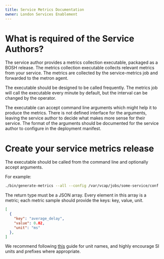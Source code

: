 ```yaml
---
title: Service Metrics Documentation
owner: London Services Enablement
---
```


# What is required of the Service Authors?
The service author provides a metrics collection executable, packaged as a BOSH release. The metrics collection executable collects relevant metrics from your service. The metrics are collected by the service-metrics job and forwarded to the metron agent.

The executable should be designed to be called frequently. The metrics job will call the executable every minute by default, but the interval can be changed by the operator.

The executable can accept command line arguments which might help it to produce the metrics. There is not defined interface for the arguments, leaving the service author to decide what makes more sense for their service. The format of the arguments should be documented for the service author to configure in the deployment manifest.

# Create your service metrics release
The executable should be called from the command line and optionally accept arguments.

For example:

```sh
./bin/generate-metrics --all --config /var/vcap/jobs/some-service/conf.yml
```

The return type must be a JSON array. Every element in this array is a metric; each metric sample should provide the keys: key, value, unit.

```json
[
  {
    "key": "average_delay",
    "value": 0.02,
    "unit": "ms"
  },
]

```

We recommend following [this](http://metrics20.org/spec/#units) guide for unit names, and highly encourage SI units and prefixes where appropriate.
